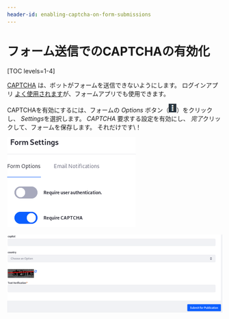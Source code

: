 ```yaml
---
header-id: enabling-captcha-on-form-submissions
---
```


# フォーム送信でのCAPTCHAの有効化

[TOC levels=1-4]

[CAPTCHA](https://en.wikipedia.org/wiki/CAPTCHA) は、ボットがフォームを送信できないようにします。 ログインアプリ [よく使用されます](/docs/7-1/deploy/-/knowledge_base/d/logging-into-liferay)が、フォームアプリでも使用できます。

CAPTCHAを有効にするには、フォームの *Options* ボタン（![Options](../../images/icon-options.png)）をクリックし、 *Settings*を選択します。 *CAPTCHA* 要求する設定を有効にし、 *完了*クリックして、フォームを保存します。 それだけです\！

![図1：[フォームの設定]ウィンドウでフォームのCAPTCHAを有効にできます。](../../images/forms-settings-captcha.png)

![図2：CAPTCHAを有効にすると、フォームはボット送信から保護されます。](../../images/forms-captcha.png)
